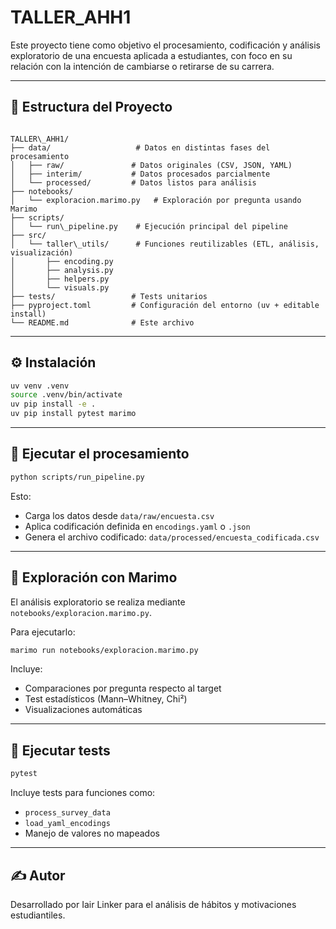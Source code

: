 # TALLER_AHH1

Este proyecto tiene como objetivo el procesamiento, codificación y análisis exploratorio de una encuesta aplicada a estudiantes, con foco en su relación con la intención de cambiarse o retirarse de su carrera.

---

## 📁 Estructura del Proyecto

```

TALLER\_AHH1/
├── data/                   # Datos en distintas fases del procesamiento
│   ├── raw/               # Datos originales (CSV, JSON, YAML)
│   ├── interim/           # Datos procesados parcialmente
│   └── processed/         # Datos listos para análisis
├── notebooks/
│   └── exploracion.marimo.py   # Exploración por pregunta usando Marimo
├── scripts/
│   └── run\_pipeline.py    # Ejecución principal del pipeline
├── src/
│   └── taller\_utils/      # Funciones reutilizables (ETL, análisis, visualización)
│       ├── encoding.py
│       ├── analysis.py
│       ├── helpers.py
│       └── visuals.py
├── tests/                 # Tests unitarios
├── pyproject.toml         # Configuración del entorno (uv + editable install)
└── README.md              # Este archivo

````

---

## ⚙️ Instalación

```bash
uv venv .venv
source .venv/bin/activate
uv pip install -e .
uv pip install pytest marimo
````

---

## 🚀 Ejecutar el procesamiento

```bash
python scripts/run_pipeline.py
```

Esto:

* Carga los datos desde `data/raw/encuesta.csv`
* Aplica codificación definida en `encodings.yaml` o `.json`
* Genera el archivo codificado: `data/processed/encuesta_codificada.csv`

---

## 🔬 Exploración con Marimo

El análisis exploratorio se realiza mediante `notebooks/exploracion.marimo.py`.

Para ejecutarlo:

```bash
marimo run notebooks/exploracion.marimo.py
```

Incluye:

* Comparaciones por pregunta respecto al target
* Test estadísticos (Mann–Whitney, Chi²)
* Visualizaciones automáticas

---

## 🧪 Ejecutar tests

```bash
pytest
```

Incluye tests para funciones como:

* `process_survey_data`
* `load_yaml_encodings`
* Manejo de valores no mapeados

---

## ✍️ Autor

Desarrollado por Iair Linker para el análisis de hábitos y motivaciones estudiantiles.